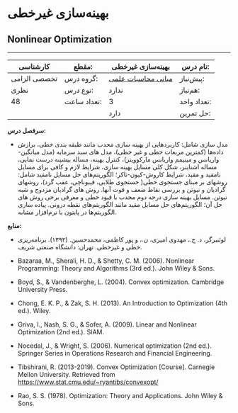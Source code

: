 # بهینه‌سازی غیرخطی
## Nonlinear Optimization
_______________________________________________________________________________
| کارشناسی     | مقطع:       | بهینه‌سازی غیرخطی                                                     | نام درس:    |
| ------------ | ----------- | --------------------------------------------------------------------- | ----------- |
| تخصصی الزامی | گروه درس:   | [مبانی محاسبات علمی](../mandatory/Elementary-Scientific-Computing.md) | پیش‌نیاز:   |
| نظری         | نوع درس:    | ندارد                                                                 | هم‌نیاز:    |
| 48           | تعداد ساعت: | 3                                                                     | تعداد واحد: |
|              |             |  دارد                                                                 | حل تمرین:   |

**سرفصل درس:**


- مدل سازی شامل: کاربردهایی از بهینه سازی محدب مانند طبقه بندی خطی، برازش داده‌ها (کمترین مربعات خطی و غیر خطی)، مدل های سبد سرمایه (مدل میانگین-واریانس و مینیمم واریانس مارکوویتز)، کنترل بهینه، مساله بیشینه درست نمایی، مساله اشتاینر، شکل کلی مسایل بهینه سازی، شرایط لازم و کافی برای مسایل نامقید و مقید، شرایط کاروش-کیون-تاکر؛ الگوریتم‌های حل مسایل نامقید شامل: روشهای بر مبنای جستجوی خطی( جستجوی طلایی، فیبوناچی، عقب گرد)، روشهای گرادیان و نیوتن و بررسی نقاط ضعف و قوت آنها. روش های گرادیان مزدوج و شبه نیوتن. مسایل بهینه سازی درجه دوم محدب با قیود خطی و معرفی برخی روش های حل آن؛ الگوریتم‌های حل مسایل مقید مانند الگوریتم‌های نقطه درونی. پیاده سازی الگوریتم‌ها  در پایتون یا نرم‌افزار مشابه.


**منابع:**

- لوئنبرگر، د. ج.، مهدوی امیری، ن.، و پور کاظمی، محمدحسین. (۱۳۹۲). برنامه‌ریزی خطی و غیرخطی. تهران: دانشگاه صنعتی شریف.

- Bazaraa, M., Sherali, H. D., & Shetty, C. M. (2006). Nonlinear Programming: Theory and Algorithms (3rd ed.). John Wiley & Sons.

- Boyd, S., & Vandenberghe, L. (2004). Convex optimization. Cambridge University Press.

- Chong, E. K. P., & Zak, S. H. (2013). An Introduction to Optimization (4th ed.). Wiley.

- Griva, I., Nash, S. G., & Sofer, A. (2009). Linear and Nonlinear Optimization (2nd ed.). SIAM.

- Nocedal, J., & Wright, S. (2006). Numerical optimization (2nd ed.). Springer Series in Operations Research and Financial Engineering.

- Tibshirani, R. (2013-2019). Convex Optimization [Course]. Carnegie Mellon University. Retrieved from <https://www.stat.cmu.edu/~ryantibs/convexopt/>

- Rao, S. S. (1978). Optimization: Theory and Applications. John Wiley & Sons.
